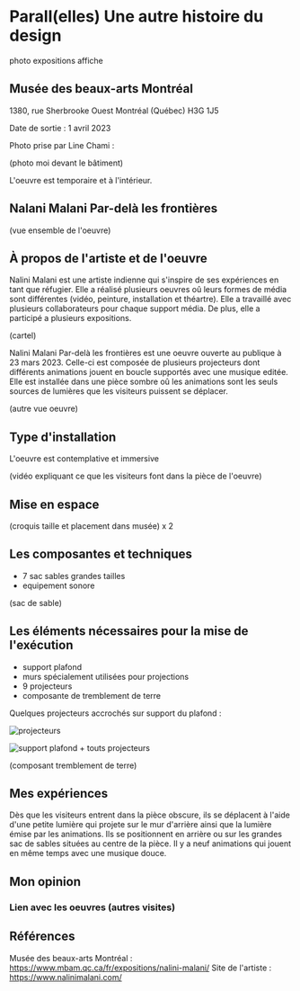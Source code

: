 # Parall(elles) Une autre histoire du design

photo expositions affiche

## Musée des beaux-arts Montréal 

1380, rue Sherbrooke Ouest Montréal (Québec) H3G 1J5

Date de sortie : 1 avril 2023

Photo prise par Line Chami :

(photo moi devant le bâtiment)

L'oeuvre est temporaire et à l'intérieur.

## Nalani Malani Par-delà les frontières

(vue ensemble de l'oeuvre)

## À propos de l'artiste et de l'oeuvre

Nalini Malani est une artiste indienne qui s'inspire de ses expériences en tant que réfugier. Elle a réalisé plusieurs oeuvres oû leurs formes de média sont différentes (vidéo, peinture, installation et théartre). Elle a travaillé avec plusieurs collaborateurs pour chaque support média. De plus, elle a participé a plusieurs expositions.

(cartel)

Nalini Malani Par-delà les frontières est une oeuvre ouverte au publique à 23 mars 2023. Celle-ci est composée de plusieurs projecteurs dont différents animations jouent en boucle supportés avec une musique editée. Elle est installée dans une pièce sombre oû les animations sont les seuls sources de lumières que les visiteurs 
puissent se déplacer.

(autre vue oeuvre)

## Type d'installation

L'oeuvre est contemplative et immersive

(vidéo expliquant ce que les visiteurs font dans la pièce de l'oeuvre)

## Mise en espace

(croquis taille et placement dans musée) x 2

## Les composantes et techniques

- 7 sac sables grandes tailles
- equipement sonore

(sac de sable)

## Les éléments nécessaires pour la mise de l'exécution

- support plafond
- murs spécialement utilisées pour projections
- 9 projecteurs
- composante de tremblement de terre


Quelques projecteurs accrochés sur support du plafond :

![projecteurs](https://user-images.githubusercontent.com/112190488/235179949-79412c14-5ca5-4443-96b5-a7e72e9595c9.png)

![support plafond + touts projecteurs](https://user-images.githubusercontent.com/112190488/235181511-20a44ad0-6a9a-4097-af78-194a4e37a125.png)

(composant tremblement de terre)

## Mes expériences

Dès que les visiteurs entrent dans la pièce obscure, ils se déplacent à l'aide d'une petite lumière qui projete sur le mur d'arrière ainsi que la lumière émise par les animations. Ils se positionnent en arrière ou sur les grandes sac de sables situées au centre de la pièce. Il y a neuf animations qui jouent en même temps avec une musique douce.

## Mon opinion

### Lien avec les oeuvres (autres visites)

## Références

Musée des beaux-arts Montréal : https://www.mbam.qc.ca/fr/expositions/nalini-malani/
Site de l'artiste : https://www.nalinimalani.com/
